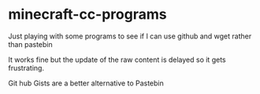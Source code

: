 # minecraft-cc-programs

Just playing with some programs to see if I can use github and wget rather than pastebin

It works fine but the update of the raw content is delayed so it gets frustrating.

Git hub Gists are a better alternative to Pastebin
